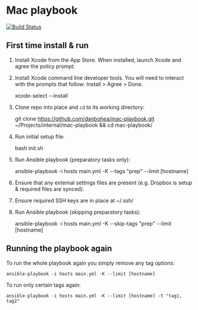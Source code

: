 # Mac playbook

[![Build Status](https://travis-ci.org/danbohea/mac-playbook.svg?branch=master)](https://travis-ci.org/danbohea/mac-playbook)

## First time install & run

1) Install Xcode from the App Store. When installed, launch Xcode and agree the policy prompt.

2) Install Xcode command line developer tools. You will need to interact with the prompts that follow: Install > Agree > Done.

    xcode-select --install

3) Clone repo into place and `cd` to its working directory:

    git clone https://github.com/danbohea/mac-playbook.git ~/Projects/internal/mac-playbook && cd mac-playbook/

4) Run initial setup file:

    bash init.sh

5) Run Ansible playbook (preparatory tasks only):

    ansible-playbook -i hosts main.yml -K --tags "prep" --limit [hostname]

6) Ensure that any external settings files are present (e.g. Dropbox is setup & required files are synced).

6) Ensure required SSH keys are in place at ~/.ssh/

7) Run Ansible playbook (skipping preparatory tasks):

    ansible-playbook -i hosts main.yml -K --skip-tags "prep" --limit [hostname]


## Running the playbook again

To run the whole playbook again you simply remove any tag options:

    ansible-playbook -i hosts main.yml -K --limit [hostname]

To run only certain tags again:

    ansible-playbook -i hosts main.yml -K --limit [hostname] -t "tag1, tag2"
